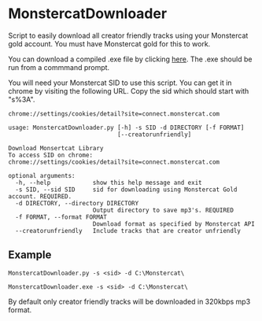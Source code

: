 # MonstercatDownloader

Script to easily download all creator friendly tracks using your Monstercat gold account. You must have Monstercat gold for this to work.

You can download a compiled .exe file by clicking [here](https://github.com/Purkinjee/MonstercatDownloader/releases/tag/0.1). The .exe should be run from a commmand prompt.

You will need your Monstercat SID to use this script. You can get it in chrome by visiting the following URL. Copy the sid which should start with "s%3A".
```
chrome://settings/cookies/detail?site=connect.monstercat.com
```

```
usage: MonstercatDownloader.py [-h] -s SID -d DIRECTORY [-f FORMAT]
                               [--creatorunfriendly]

Download Monsertcat Library
To access SID on chrome:
chrome://settings/cookies/detail?site=connect.monstercat.com

optional arguments:
  -h, --help            show this help message and exit
  -s SID, --sid SID     sid for downloading using Monstercat Gold account. REQUIRED.
  -d DIRECTORY, --directory DIRECTORY
                        Output directory to save mp3's. REQUIRED
  -f FORMAT, --format FORMAT
                        Download format as specified by Monstercat API
  --creatorunfriendly   Include tracks that are creator unfriendly
```

## Example
```
MonstercatDownloader.py -s <sid> -d C:\Monstercat\
```
```
MonstercatDownloader.exe -s <sid> -d C:\Monstercat\
```
By default only creator friendly tracks will be downloaded in 320kbps mp3 format.
